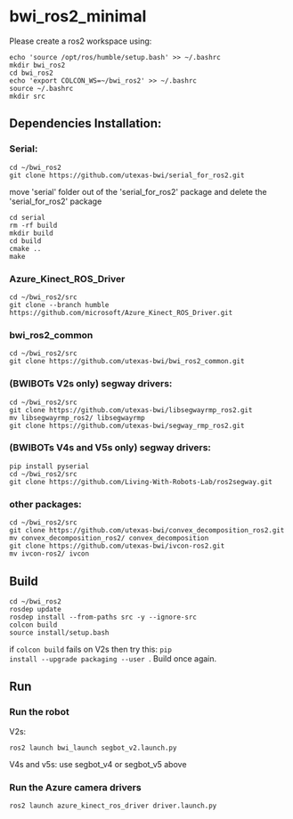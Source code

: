 # bwi_ros2_minimal

Please create a ros2 workspace using:
```
echo 'source /opt/ros/humble/setup.bash' >> ~/.bashrc
mkdir bwi_ros2
cd bwi_ros2
echo 'export COLCON_WS=~/bwi_ros2' >> ~/.bashrc 
source ~/.bashrc
mkdir src
```

## Dependencies Installation:

### Serial:
```
cd ~/bwi_ros2
git clone https://github.com/utexas-bwi/serial_for_ros2.git
```
move 'serial' folder out of the 'serial_for_ros2' package and delete the 'serial_for_ros2' package
```
cd serial
rm -rf build
mkdir build
cd build
cmake ..
make
```

### Azure_Kinect_ROS_Driver
```
cd ~/bwi_ros2/src
git clone --branch humble https://github.com/microsoft/Azure_Kinect_ROS_Driver.git
```

### bwi_ros2_common
```
cd ~/bwi_ros2/src
git clone https://github.com/utexas-bwi/bwi_ros2_common.git
```

### (BWIBOTs V2s only) segway drivers:
```
cd ~/bwi_ros2/src
git clone https://github.com/utexas-bwi/libsegwayrmp_ros2.git
mv libsegwayrmp_ros2/ libsegwayrmp
git clone https://github.com/utexas-bwi/segway_rmp_ros2.git
```

### (BWIBOTs V4s and V5s only) segway drivers:
```
pip install pyserial
cd ~/bwi_ros2/src
git clone https://github.com/Living-With-Robots-Lab/ros2segway.git
```

### other packages:
```
cd ~/bwi_ros2/src
git clone https://github.com/utexas-bwi/convex_decomposition_ros2.git
mv convex_decomposition_ros2/ convex_decomposition
git clone https://github.com/utexas-bwi/ivcon-ros2.git
mv ivcon-ros2/ ivcon
```
## Build

```
cd ~/bwi_ros2
rosdep update
rosdep install --from-paths src -y --ignore-src
colcon build
source install/setup.bash
```

if <code>colcon build</code> fails on V2s then try this: <code>pip install --upgrade packaging --user </code>. Build once again.

## Run

### Run the robot
V2s:
```
ros2 launch bwi_launch segbot_v2.launch.py
```
V4s and v5s: use segbot_v4 or segbot_v5 above
### Run the Azure camera drivers 
```
ros2 launch azure_kinect_ros_driver driver.launch.py
```



